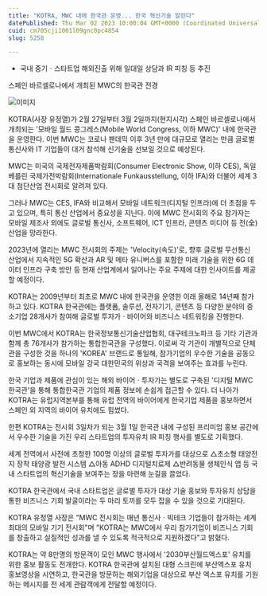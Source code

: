 ```yaml
---
title: "KOTRA, MWC 내에 한국관 운영... 한국 혁신기술 알린다"
datePublished: Thu Mar 02 2023 10:00:04 GMT+0000 (Coordinated Universal Time)
cuid: cm705cji1001l09gnc0pc4854
slug: 5258

---
```



- 국내 중기ㆍ스타트업 해외진출 위해 일대일 상담과 IR 피칭 등 추진

스페인 바르셀로나에서 개최된 MWC의 한국관 전경

![이미지](https://cdn.hashnode.com/res/hashnode/image/upload/v1739258068033/1cb658c1-06fc-458e-b46d-45143063d93c.jpeg)

KOTRA(사장 유정열)가 2월 27일부터 3월 2일까지(현지시각) 스페인 바르셀로나에서 개최되는 '모바일 월드 콩그레스(Mobile World Congress, 이하 MWC)' 내에 한국관을 운영한다. 이번 MWC는 코로나 팬데믹 이후 3년 만에 대규모로 열리는 만큼 글로벌 통신사와 IT 기업들이 대거 참석해 신기술을 선보일 것으로 예상된다.

MWC는 미국의 국제전자제품박람회(Consumer Electronic Show, 이하 CES), 독일 베를린 국제가전박람회(Internationale Funkausstellung, 이하 IFA)와 더불어 세계 3대 첨단산업 전시회로 알려져 있다.

그러나 MWC는 CES, IFA와 비교해서 모바일 네트워크(디지털 인프라)에 더 초점을 두고 있으며, 특히 통신 산업에서 중요성을 지닌다. 이에 MWC 전시회의 주요 참가자는 모바일 제조사 외에도 글로벌 통신사, 소프트웨어, ICT 인프라, 콘텐츠 미디어 등 전(全) 산업을 망라한다.

2023년에 열리는 MWC 전시회의 주제는 'Velocity(속도)'로, 향후 글로벌 무선통신 산업에서 지속적인 5G 확산과 AR 및 메타 유니버스를 포함한 미래 기술을 위한 6G 데이터 인프라 구축 방안 등 현재 산업계에서 일어나는 주요 주제에 대한 인사이트를 제공할 예정이다.

KOTRA는 2009년부터 최초로 MWC 내에 한국관을 운영한 이래 올해로 14년째 참가하고 있다. KOTRA 한국관에는 플랫폼, 솔루션, 전자기기, 콘텐츠 등 다양한 분야의 중소기업 28개사가 참여해 글로벌 투자가ㆍ바이어와 비즈니스 네트워킹을 진행한다.

이번 MWC에서 KOTRA는 한국정보통신기술산업협회, 대구테크노파크 등 기타 기관과 함께 총 76개사가 참가하는 통합한국관을 구성했다. 이로써 각 기관이 개별적으로 단체관을 구성한 것을 하나의 'KOREA' 브랜드로 통일해, 참가기업의 우수한 기술을 공동으로 홍보하는 동시에 모바일 강국 대한민국의 위상과 국격을 보여주는 효과를 누린다.

한국 기업과 제품에 관심이 있는 해외 바이어ㆍ투자가는 별도로 구축된 '디지털 MWC 한국관'을 통해 통합한국관 기업의 제품 정보에 손쉽게 접근할 수 있다. 더 나아가 KOTRA는 유럽지역본부를 통해 유럽 전역의 바이어에게 한국기업 제품을 홍보하면서 스페인 외 지역의 바이어 유치에도 힘썼다.

한편 KOTRA는 전시회 3일차가 되는 3월 1일 한국관 내에 구성된 프리미엄 홍보 공간에서 우수한 기술을 가진 우리 스타트업의 투자유치 IR 피칭 행사를 별도로 기획했다.

세계 전역에서 사전에 초청한 100명 이상의 글로벌 투자가를 대상으로 △초소형 태양전지 장착 태양광 발전 시스템 △아동 ADHD 디지털치료제 △반려동물 생체인식 앱 등 국내 스타트업의 혁신기술을 보여주는 장을 마련해 눈길을 끌었다.

KOTRA 한국관에서 국내 스타트업은 글로벌 투자가 대상 기술 홍보와 투자유치 상담을 통한 비즈니스 기회 발굴이라는 두 마리 토끼를 모두 잡을 수 있을 것으로 기대된다.

KOTRA 유정열 사장은 "MWC 전시회는 매년 통신사ㆍ빅테크 기업들이 참가하는 세계 최대의 모바일 기기 전시회"며 "KOTRA는 MWC에서 우리 참가기업이 비즈니스 기회를 창출하고 실질적인 성과를 낼 수 있도록 적극적으로 지원하겠다"고 밝혔다.

KOTRA는 약 8만명의 방문객이 모인 MWC 행사에서 '2030부산월드엑스포' 유치를 위한 홍보 활동도 전개한다. KOTRA 한국관에 설치된 대형 스크린에 부산엑스포 유치 홍보영상을 시연하고, 한국관을 방문하는 해외기업을 대상으로 부산 엑스포 유치를 기원하는 메시지를 전 세계 관람객에게 전달할 예정이다.